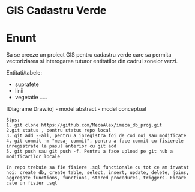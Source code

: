 # GIS Cadastru Verde

# Enunt
  Sa se creeze un proiect GIS pentru cadastru verde care sa permita vectoriziarea si interogarea tuturor entitatilor din cadrul zonelor verzi.
  
  Entitati/tabele:
   - suprafete
   - linii
   - vegetatie
   .....
   
   [Diagrame Draw.io]
    - model abstract
    - model conceptual
    
    Stps:
    1. git clone https://github.com/MecaAlex/imeca_db_proj.git
    2.git status , pentru status repo local
    3. git add --all, pentru a inregistra foi de cod noi sau modificate
    4. git commit -m "mesaj commit", pentru a face commit cu fisierele inregistrate la pasul anterior cu git add
    5. git push sau git push -f. Pentru a face upload pe git hub a modificarilor locale
    
    In repo trebuie sa fie fisiere .sql functionale cu tot ce am invatat noi: create db, create table, select, insert, update, delete, joins, aggregate functions, functions, stored procedures, triggers. Ficare cate un fisier .sql
    
